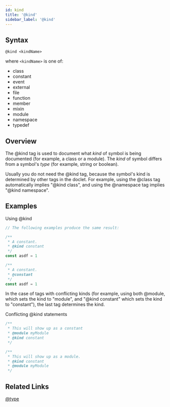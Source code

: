 ```yaml
---
id: kind
title: '@kind'
sidebar_label: '@kind'
---
```


## Syntax

`@kind <kindName>`

where `<kindName>` is one of:

- class
- constant
- event
- external
- file
- function
- member
- mixin
- module
- namespace
- typedef

## Overview

The @kind tag is used to document what _kind_ of symbol is being documented (for example, a class or a module). The _kind_ of symbol differs from a symbol's _type_ (for example, string or boolean).

Usually you do not need the @kind tag, because the symbol's kind is determined by other tags in the doclet. For example, using the @class tag automatically implies "@kind class", and using the @namespace tag implies "@kind namespace".

## Examples

Using @kind

```js
// The following examples produce the same result:

/**
 * A constant.
 * @kind constant
 */
const asdf = 1

/**
 * A constant.
 * @constant
 */
const asdf = 1
```

In the case of tags with conflicting kinds (for example, using both @module, which sets the kind to "module", and "@kind constant" which sets the kind to "constant"), the last tag determines the kind.

Conflicting @kind statements

```js
/**
 * This will show up as a constant
 * @module myModule
 * @kind constant
 */

/**
 * This will show up as a module.
 * @kind constant
 * @module myModule
 */
```

## Related Links

[@type](./type.md)
